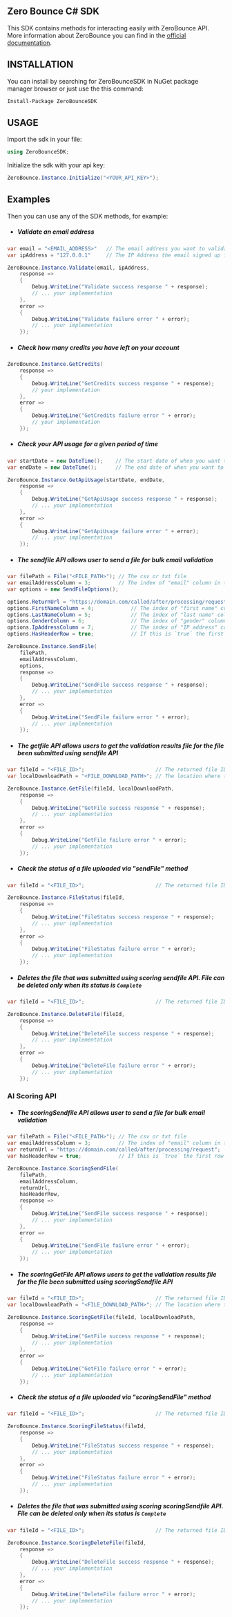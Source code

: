 ## Zero Bounce C# SDK
This SDK contains methods for interacting easily with ZeroBounce API.
More information about ZeroBounce you can find in the [official documentation](https://www.zerobounce.net/docs/).

## INSTALLATION
You can install by searching for ZeroBounceSDK in NuGet package manager browser or just use the this command:
```bash
Install-Package ZeroBounceSDK
```

## USAGE
Import the sdk in your file:
```c#
using ZeroBounceSDK;
``` 

Initialize the sdk with your api key:
```c# 
ZeroBounce.Instance.Initialize("<YOUR_API_KEY>");
```

## Examples
Then you can use any of the SDK methods, for example:
* ##### Validate an email address
```c#
var email = "<EMAIL_ADDRESS>"   // The email address you want to validate
var ipAddress = "127.0.0.1"     // The IP Address the email signed up from (Optional)

ZeroBounce.Instance.Validate(email, ipAddress,
    response =>
    {
        Debug.WriteLine("Validate success response " + response);
        // ... your implementation
    },
    error =>
    {
        Debug.WriteLine("Validate failure error " + error);
        // ... your implementation
    });
```

* ##### Check how many credits you have left on your account
```c#
ZeroBounce.Instance.GetCredits(
    response =>
    {
        Debug.WriteLine("GetCredits success response " + response);
        // your implementation
    },
    error =>
    {
        Debug.WriteLine("GetCredits failure error " + error);
        // your implementation
    });
```

* ##### Check your API usage for a given period of time
```c#
var startDate = new DateTime();    // The start date of when you want to view API usage
var endDate = new DateTime();      // The end date of when you want to view API usage

ZeroBounce.Instance.GetApiUsage(startDate, endDate,
    response =>
    {
        Debug.WriteLine("GetApiUsage success response " + response);
        // ... your implementation
    },
    error =>
    {
        Debug.WriteLine("GetApiUsage failure error " + error);
        // ... your implementation
    });
```

* ##### The sendfile API allows user to send a file for bulk email validation
```c#
var filePath = File("<FILE_PATH>"); // The csv or txt file
var emailAddressColumn = 3;         // The index of "email" column in the file. Index starts at 1
var options = new SendFileOptions();

options.ReturnUrl = "https://domain.com/called/after/processing/request";
options.FirstNameColumn = 4;            // The index of "first name" column in the file
options.LastNameColumn = 5;             // The index of "last name" column in the file
options.GenderColumn = 6;               // The index of "gender" column in the file
options.IpAddressColumn = 7;            // The index of "IP address" column in the file
options.HasHeaderRow = true;            // If this is `true` the first row is considered as table headers

ZeroBounce.Instance.SendFile(
    filePath,
    emailAddressColumn,
    options,
    response =>
    {
        Debug.WriteLine("SendFile success response " + response);
        // ... your implementation
    },
    error =>
    {
        Debug.WriteLine("SendFile failure error " + error);
        // ... your implementation
    });
```

* ##### The getfile API allows users to get the validation results file for the file been submitted using sendfile API
```c#
var fileId = "<FILE_ID>";                       // The returned file ID when calling sendfile API
var localDownloadPath = "<FILE_DOWNLOAD_PATH>"; // The location where the downloaded file will be saved

ZeroBounce.Instance.GetFile(fileId, localDownloadPath,
    response =>
    {
        Debug.WriteLine("GetFile success response " + response);
        // ... your implementation
    },
    error =>
    {
        Debug.WriteLine("GetFile failure error " + error);
        // ... your implementation
    });
```

* ##### Check the status of a file uploaded via "sendFile" method
```c#
var fileId = "<FILE_ID>";                       // The returned file ID when calling sendfile API

ZeroBounce.Instance.FileStatus(fileId,
    response =>
    {
        Debug.WriteLine("FileStatus success response " + response);
        // ... your implementation
    },
    error =>
    {
        Debug.WriteLine("FileStatus failure error " + error);
        // ... your implementation
    });
```

* ##### Deletes the file that was submitted using scoring sendfile API. File can be deleted only when its status is _`Complete`_
```c#
var fileId = "<FILE_ID>";                       // The returned file ID when calling sendfile API

ZeroBounce.Instance.DeleteFile(fileId,
    response =>
    {
        Debug.WriteLine("DeleteFile success response " + response);
        // ... your implementation
    },
    error =>
    {
        Debug.WriteLine("DeleteFile failure error " + error);
        // ... your implementation
    });
```

### AI Scoring API

* ##### The scoringSendfile API allows user to send a file for bulk email validation
```c#
var filePath = File("<FILE_PATH>"); // The csv or txt file
var emailAddressColumn = 3;         // The index of "email" column in the file. Index starts at 1
var returnUrl = "https://domain.com/called/after/processing/request";
var hasHeaderRow = true;            // If this is `true` the first row is considered as table headers

ZeroBounce.Instance.ScoringSendFile(
    filePath,
    emailAddressColumn,
    returnUrl,
    hasHeaderRow,
    response =>
    {
        Debug.WriteLine("SendFile success response " + response);
        // ... your implementation
    },
    error =>
    {
        Debug.WriteLine("SendFile failure error " + error);
        // ... your implementation
    });
```

* ##### The scoringGetFile API allows users to get the validation results file for the file been submitted using scoringSendfile API
```c#
var fileId = "<FILE_ID>";                       // The returned file ID when calling scoringSendfile API
var localDownloadPath = "<FILE_DOWNLOAD_PATH>"; // The location where the downloaded file will be saved

ZeroBounce.Instance.ScoringGetFile(fileId, localDownloadPath,
    response =>
    {
        Debug.WriteLine("GetFile success response " + response);
        // ... your implementation
    },
    error =>
    {
        Debug.WriteLine("GetFile failure error " + error);
        // ... your implementation
    });
```

* ##### Check the status of a file uploaded via "scoringSendFile" method
```c#
var fileId = "<FILE_ID>";                       // The returned file ID when calling scoringSendfile API

ZeroBounce.Instance.ScoringFileStatus(fileId,
    response =>
    {
        Debug.WriteLine("FileStatus success response " + response);
        // ... your implementation
    },
    error =>
    {
        Debug.WriteLine("FileStatus failure error " + error);
        // ... your implementation
    });
```

* ##### Deletes the file that was submitted using scoring scoringSendfile API. File can be deleted only when its status is _`Complete`_
```c#
var fileId = "<FILE_ID>";                       // The returned file ID when calling scoringSendfile API

ZeroBounce.Instance.ScoringDeleteFile(fileId,
    response =>
    {
        Debug.WriteLine("DeleteFile success response " + response);
        // ... your implementation
    },
    error =>
    {
        Debug.WriteLine("DeleteFile failure error " + error);
        // ... your implementation
    });
```